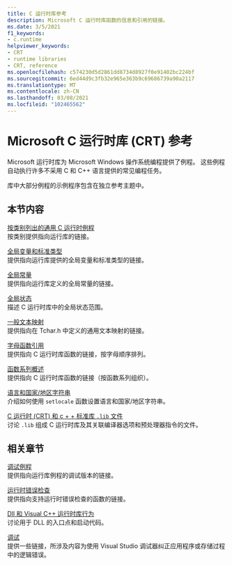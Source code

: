 ```yaml
---
title: C 运行时库参考
description: Microsoft C 运行时库函数的信息和引用的链接。
ms.date: 3/5/2021
f1_keywords:
- c.runtime
helpviewer_keywords:
- CRT
- runtime libraries
- CRT, reference
ms.openlocfilehash: c574230d5d2861dd8734d8927f0e91402bc224bf
ms.sourcegitcommit: 6ed44d9c3fb32e965e363b9c69686739a90a2117
ms.translationtype: MT
ms.contentlocale: zh-CN
ms.lasthandoff: 03/08/2021
ms.locfileid: "102465562"
---
```

# <a name="microsoft-c-runtime-library-crt-reference"></a>Microsoft C 运行时库 (CRT) 参考

Microsoft 运行时库为 Microsoft Windows 操作系统编程提供了例程。 这些例程自动执行许多不采用 C 和 C++ 语言提供的常见编程任务。

库中大部分例程的示例程序包含在独立参考主题中。

## <a name="in-this-section"></a>本节内容

[按类别列出的通用 C 运行时例程](run-time-routines-by-category.md)\
按类别提供指向运行库的链接。

[全局变量和标准类型](global-variables-and-standard-types.md)\
提供指向运行库提供的全局变量和标准类型的链接。

[全局常量](global-constants.md)\
提供指向运行库定义的全局常量的链接。

[全局状态](global-state.md)\
描述 C 运行时库中的全局状态范围。

[一般文本映射](generic-text-mappings.md)\
提供指向在 Tchar.h 中定义的通用文本映射的链接。

[字母函数引用](reference/crt-alphabetical-function-reference.md)\
提供指向 C 运行时库函数的链接，按字母顺序排列。

[函数系列概述](function-family-overviews.md)\
提供指向 C 运行时库函数的链接（按函数系列组织）。

[语言和国家/地区字符串](locale-names-languages-and-country-region-strings.md)\
介绍如何使用 `setlocale` 函数设置语言和国家/地区字符串。

[C 运行时 (CRT) 和 c + + 标准库 `.lib` 文件](crt-library-features.md)\
讨论 `.lib` 组成 C 运行时库及其关联编译器选项和预处理器指令的文件。

## <a name="related-sections"></a>相关章节

[调试例程](debug-routines.md)\
提供指向运行库例程的调试版本的链接。

[运行时错误检查](run-time-error-checking.md)\
提供指向支持运行时错误检查的函数的链接。

[Dll 和 Visual C++ 运行时库行为](../build/run-time-library-behavior.md)\
讨论用于 DLL 的入口点和启动代码。

[调试](/visualstudio/debugger/debugging-in-visual-studio)\
提供一些链接，所涉及内容为使用 Visual Studio 调试器纠正应用程序或存储过程中的逻辑错误。
